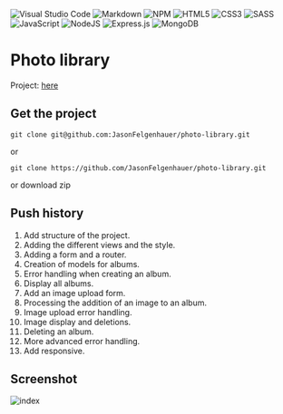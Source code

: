 ![Visual Studio Code](https://img.shields.io/badge/Visual%20Studio%20Code-0078d7.svg?style=for-the-badge&logo=visual-studio-code&logoColor=white) ![Markdown](https://img.shields.io/badge/markdown-%23000000.svg?style=for-the-badge&logo=markdown&logoColor=white) ![NPM](https://img.shields.io/badge/NPM-%23000000.svg?style=for-the-badge&logo=npm&logoColor=white) ![HTML5](https://img.shields.io/badge/html5-%23E34F26.svg?style=for-the-badge&logo=html5&logoColor=white) ![CSS3](https://img.shields.io/badge/css3-%231572B6.svg?style=for-the-badge&logo=css3&logoColor=white) ![SASS](https://img.shields.io/badge/SASS-hotpink.svg?style=for-the-badge&logo=SASS&logoColor=white) ![JavaScript](https://img.shields.io/badge/javascript-%23323330.svg?style=for-the-badge&logo=javascript&logoColor=%23F7DF1E) ![NodeJS](https://img.shields.io/badge/node.js-6DA55F?style=for-the-badge&logo=node.js&logoColor=white) ![Express.js](https://img.shields.io/badge/express.js-%23404d59.svg?style=for-the-badge&logo=express&logoColor=%2361DAFB) ![MongoDB](https://img.shields.io/badge/MongoDB-%234ea94b.svg?style=for-the-badge&logo=mongodb&logoColor=white)

# Photo library

Project: [here](http://45.140.164.217:3001)

## Get the project

```
git clone git@github.com:JasonFelgenhauer/photo-library.git
```

or

```
git clone https://github.com/JasonFelgenhauer/photo-library.git
```

or download zip

## Push history

1. Add structure of the project.
2. Adding the different views and the style.
3. Adding a form and a router.
4. Creation of models for albums.
5. Error handling when creating an album.
6. Display all albums.
7. Add an image upload form.
8. Processing the addition of an image to an album.
9. Image upload error handling.
10. Image display and deletions.
11. Deleting an album.
12. More advanced error handling.
13. Add responsive.

## Screenshot
![index](http://pics.jason-fel.be/uploads/1657746152Album%20-%20Opera.jpg)
